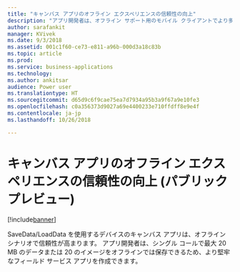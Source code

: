 ```yaml
---
title: "キャンバス アプリのオフライン エクスペリエンスの信頼性の向上"
description: "アプリ開発者は、オフライン サポート用のモバイル クライアントでより多くのデータを保存できます"
author: sarafankit
manager: KVivek
ms.date: 9/3/2018
ms.assetid: 001c1f60-ce73-e811-a96b-000d3a18c83b
ms.topic: article
ms.prod: 
ms.service: business-applications
ms.technology: 
ms.author: ankitsar
audience: Power user
ms.translationtype: HT
ms.sourcegitcommit: d65d9c6f9cae75ea7d7934a95b3a9f67a9e10fe3
ms.openlocfilehash: c0a356373d9027a69e4400233e710ffdff8e9e4f
ms.contentlocale: ja-jp
ms.lasthandoff: 10/26/2018

---
```

# <a name="improved-reliability-of-offline-experience-for-canvas-apps-public-preview"></a>キャンバス アプリのオフライン エクスペリエンスの信頼性の向上 (パブリック プレビュー)


[!include[banner](../../includes/banner.md)]

SaveData/LoadData を使用するデバイスのキャンバス アプリは、オフライン シナリオで信頼性が高まります。 アプリ開発者は、シングル コールで最大 20 MB のデータまたは 20 のイメージをオフラインでは保存できるため、より堅牢なフィールド サービス アプリを作成できます。

